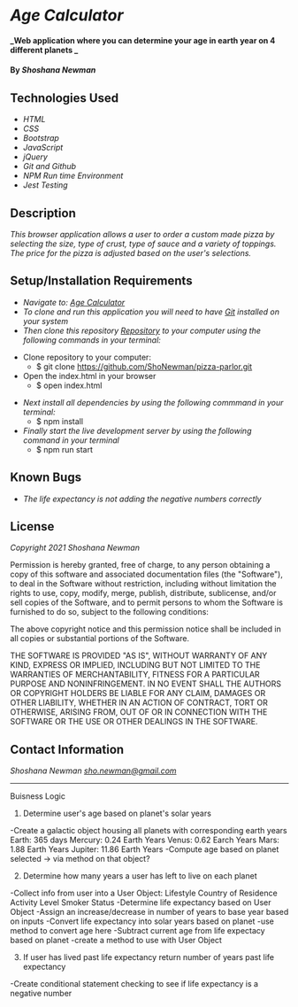 # _Age Calculator_

#### _Web application where you can determine your age in earth year on 4 different planets _

#### By _**Shoshana Newman**_

## Technologies Used

* _HTML_
* _CSS_
* _Bootstrap_
* _JavaScript_
* _jQuery_
* _Git and Github_
* _NPM Run time Environment_
* _Jest Testing_

## Description

_This browser application allows a user to order a custom made pizza by selecting the size, type of crust, type of sauce and a variety of toppings. The price for the pizza is adjusted based on the user's selections._

## Setup/Installation Requirements

* _Navigate to: [Age Calculator](https://github.com/ShoNewman/age-calculator.git "Age Calculator")_
* _To clone and run this application you will need to have [Git](https://git-scm.com/"Git" "Git") installed on your system_
* _Then clone this repository [Repository](https://github.com/ShoNewman/age-calculator.git "Repository") to your computer using the following commands in your terminal:_
- Clone repository to your computer:
  - $ git clone https://github.com/ShoNewman/pizza-parlor.git
- Open the index.html in your browser
  - $ open index.html
* _Next install all dependencies by using the following commmand in your terminal:_
  - $ npm install
* _Finally start the live development server by using the following command in your terminal_
  - $ npm run start

## Known Bugs

* _The life expectancy is not adding the negative numbers correctly_

## License

_Copyright 2021 Shoshana Newman_

Permission is hereby granted, free of charge, to any person obtaining a copy of this software and associated documentation files (the "Software"), to deal in the Software without restriction, including without limitation the rights to use, copy, modify, merge, publish, distribute, sublicense, and/or sell copies of the Software, and to permit persons to whom the Software is furnished to do so, subject to the following conditions:

The above copyright notice and this permission notice shall be included in all copies or substantial portions of the Software.

THE SOFTWARE IS PROVIDED "AS IS", WITHOUT WARRANTY OF ANY KIND, EXPRESS OR IMPLIED, INCLUDING BUT NOT LIMITED TO THE WARRANTIES OF MERCHANTABILITY, FITNESS FOR A PARTICULAR PURPOSE AND NONINFRINGEMENT. IN NO EVENT SHALL THE AUTHORS OR COPYRIGHT HOLDERS BE LIABLE FOR ANY CLAIM, DAMAGES OR OTHER LIABILITY, WHETHER IN AN ACTION OF CONTRACT, TORT OR OTHERWISE, ARISING FROM, OUT OF OR IN CONNECTION WITH THE SOFTWARE OR THE USE OR OTHER DEALINGS IN THE SOFTWARE.


## Contact Information

_Shoshana Newman [sho.newman@gmail.com](mailto:sho.newman@gmail.com)_


------------------------------------------
Buisness Logic

1. Determine user's age based on planet's solar years

  -Create a galactic object housing all planets with corresponding earth years
  Earth: 365 days
  Mercury: 0.24 Earth Years
  Venus: 0.62 Earch Years
  Mars: 1.88 Earth Years
  Jupiter: 11.86 Earth Years
  -Compute age based on planet selected -> via method on that object?


2. Determine how many years a user has left to live on each planet

  -Collect info from user into a User Object:
  Lifestyle
  Country of Residence
  Activity Level
  Smoker Status
  -Determine life expectancy based on User Object 
    -Assign an increase/decrease in number of years to base year based on inputs
  -Convert life expectancy into solar years based on planet
    -use method to convert age here
  -Subtract current age from life expectacy based on planet
    -create a method to use with User Object

3. If user has lived past life expectancy return number of years past life expectancy
  
  -Create conditional statement checking to see if life expectancy is a negative number

